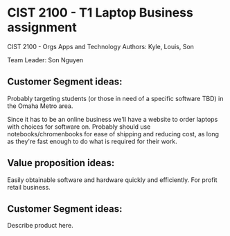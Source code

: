 # CIST 2100 - T1 Laptop Business assignment
CIST 2100 - Orgs Apps and Technology
Authors: Kyle, Louis, Son

Team Leader: Son Nguyen

## Customer Segment ideas:
Probably targeting students (or those in need of a specific software TBD) in the Omaha Metro area.

Since it has to be an online business we'll have a website to order laptops with choices for software on.
Probably should use notebooks/chromenbooks for ease of shipping and reducing cost, as long as they're fast enough to do what is required for their work.

## Value proposition ideas:
Easily obtainable software and hardware quickly and efficiently. For profit retail business.

## Customer Segment ideas:
Describe product here.